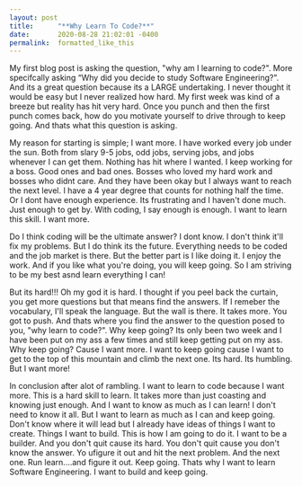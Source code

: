 ```yaml
---
layout: post
title:      "**Why Learn To Code?**"
date:       2020-08-28 21:02:01 -0400
permalink:  formatted_like_this
---
```



My first blog post is asking the question, "why am I learning to code?". More specifcally asking “Why did you decide to study Software Engineering?". And its a great question because its a LARGE undertaking. I never thought it would be easy but I never realized how hard. My first week was kind of a breeze but reality has hit very hard. Once you punch and then the first punch comes back, how do you motivate yourself to drive through to keep going. And thats what this question is asking.

My reason for starting is simple; I want more. I have worked every job under the sun. Both from slary 9-5 jobs, odd jobs, serving jobs, and jobs whenever I can get them. Nothing has hit where I wanted. I keep working for a boss. Good ones and bad ones. Bosses who loved my hard work and bosses who didnt care. And they have been okay but I always want to reach the next level. I have a 4 year degree that counts for nothing half the time. Or I dont have enough experience. Its frustrating and I haven't done much. Just enough to get by. With coding, I say enough is enough. I want to learn this skill. I want more.

Do I think coding will be the ultimate answer? I dont know. I don't think it'll fix my problems. But I do think its the future. Everything needs to be coded and the job market is there. But the better part is I like doing it. I enjoy the work. And if you like what you're doing, you will keep going. So I am striving to be my best asnd learn everything I can! 

But its hard!!! Oh my god it is hard. I thought if you peel back the curtain, you get more questions but that means find the answers. If I remeber the vocabulary, I'll speak the language. But the wall is there. It takes more. You got to push. And thats where you find the answer to the question posed to you, "why learn to code?". Why keep going? Its only been two week and I have been put on my ass a few times and still keep getting put on my ass. Why keep going? Cause I want more. I want to keep going cause I want to get to the top of this mountain and climb the next one. Its hard. Its humbling. But I want more!

In conclusion after alot of rambling. I want to learn to code because I want more. This is a hard skill to learn. It takes more than just coasting and knowing just enough. And I want to know as much as I can learn! I don't need to know it all. But I want to learn as much as I can and keep going. Don't know where it will lead but I already have ideas of things I want to create. Things I want to build. This is how I am going to do it. I want to be a builder. And you don't quit cause its hard. You don't quit cause you don't know the answer. Yo ufigure it out and hit the next problem. And the next one. Run learn....and figure it out. Keep going. Thats why I want to learn Software Engineering. I want to build and keep going.


